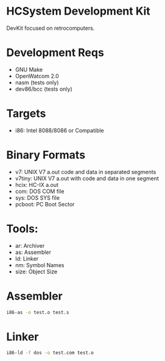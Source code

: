 # HCSystem Development Kit

DevKit focused on retrocomputers.

# Development Reqs

- GNU Make
- OpenWatcom 2.0
- nasm (tests only)
- dev86/bcc (tests only)

# Targets

- i86: Intel 8088/8086 or Compatible

# Binary Formats

- v7: UNIX V7 a.out code and data in separated segments
- v7tiny: UNIX V7 a.out with code and data in one segment
- hcix: HC-IX a.out
- com: DOS COM file
- sys: DOS SYS file
- pcboot: PC Boot Sector

# Tools:

- ar: Archiver
- as: Assembler
- ld: Linker
- nm: Symbol Names
- size: Object Size

# Assembler

```sh
i86-as -o test.o test.s
```

# Linker

```sh
i86-ld -f dos -o test.com test.o
```
